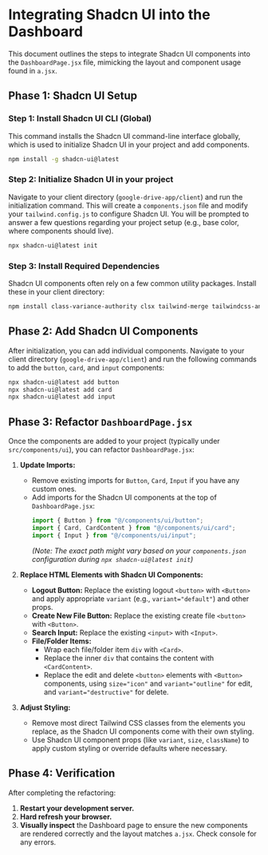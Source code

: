 # Integrating Shadcn UI into the Dashboard

This document outlines the steps to integrate Shadcn UI components into the `DashboardPage.jsx` file, mimicking the layout and component usage found in `a.jsx`.

## Phase 1: Shadcn UI Setup

### Step 1: Install Shadcn UI CLI (Global)

This command installs the Shadcn UI command-line interface globally, which is used to initialize Shadcn UI in your project and add components.

```bash
npm install -g shadcn-ui@latest
```

### Step 2: Initialize Shadcn UI in your project

Navigate to your client directory (`google-drive-app/client`) and run the initialization command. This will create a `components.json` file and modify your `tailwind.config.js` to configure Shadcn UI. You will be prompted to answer a few questions regarding your project setup (e.g., base color, where components should live).

```bash
npx shadcn-ui@latest init
```

### Step 3: Install Required Dependencies

Shadcn UI components often rely on a few common utility packages. Install these in your client directory:

```bash
npm install class-variance-authority clsx tailwind-merge tailwindcss-animate
```

## Phase 2: Add Shadcn UI Components

After initialization, you can add individual components. Navigate to your client directory (`google-drive-app/client`) and run the following commands to add the `button`, `card`, and `input` components:

```bash
npx shadcn-ui@latest add button
npx shadcn-ui@latest add card
npx shadcn-ui@latest add input
```

## Phase 3: Refactor `DashboardPage.jsx`

Once the components are added to your project (typically under `src/components/ui`), you can refactor `DashboardPage.jsx`:

1.  **Update Imports:**
    *   Remove existing imports for `Button`, `Card`, `Input` if you have any custom ones.
    *   Add imports for the Shadcn UI components at the top of `DashboardPage.jsx`:
        ```jsx
        import { Button } from "@/components/ui/button";
        import { Card, CardContent } from "@/components/ui/card";
        import { Input } from "@/components/ui/input";
        ```
        *(Note: The exact path might vary based on your `components.json` configuration during `npx shadcn-ui@latest init`)*

2.  **Replace HTML Elements with Shadcn UI Components:**
    *   **Logout Button:** Replace the existing logout `<button>` with `<Button>` and apply appropriate `variant` (e.g., `variant="default"`) and other props.
    *   **Create New File Button:** Replace the existing create file `<button>` with `<Button>`.
    *   **Search Input:** Replace the existing `<input>` with `<Input>`.
    *   **File/Folder Items:**
        *   Wrap each file/folder item `div` with `<Card>`.
        *   Replace the inner `div` that contains the content with `<CardContent>`.
        *   Replace the edit and delete `<button>` elements with `<Button>` components, using `size="icon"` and `variant="outline"` for edit, and `variant="destructive"` for delete.

3.  **Adjust Styling:**
    *   Remove most direct Tailwind CSS classes from the elements you replace, as the Shadcn UI components come with their own styling.
    *   Use Shadcn UI component props (like `variant`, `size`, `className`) to apply custom styling or override defaults where necessary.

## Phase 4: Verification

After completing the refactoring:

1.  **Restart your development server.**
2.  **Hard refresh your browser.**
3.  **Visually inspect** the Dashboard page to ensure the new components are rendered correctly and the layout matches `a.jsx`. Check console for any errors.
